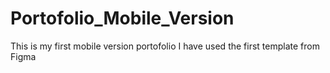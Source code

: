 # Portofolio_Mobile_Version
This is my first mobile version portofolio 
I have used the first template from Figma